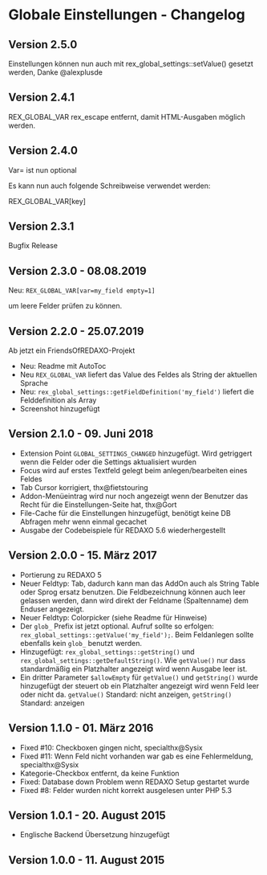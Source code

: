 # Globale Einstellungen - Changelog

## Version 2.5.0

Einstellungen können nun auch mit rex_global_settings::setValue() gesetzt werden, Danke @alexplusde

## Version 2.4.1

REX_GLOBAL_VAR rex_escape entfernt, damit HTML-Ausgaben möglich werden.

## Version 2.4.0 

Var= ist nun optional

Es kann nun auch folgende Schreibweise verwendet werden:

REX_GLOBAL_VAR[key]

## Version 2.3.1 

Bugfix Release


## Version 2.3.0 - 08.08.2019

Neu: `REX_GLOBAL_VAR[var=my_field empty=1]`

um leere Felder prüfen zu können. 


## Version 2.2.0 - 25.07.2019

Ab jetzt ein FriendsOfREDAXO-Projekt 

* Neu: Readme mit AutoToc
* Neu `REX_GLOBAL_VAR` liefert das Value des Feldes als String der aktuellen Sprache
* Neu: `rex_global_settings::getFieldDefinition('my_field')` liefert die Felddefinition als Array
* Screenshot hinzugefügt

## Version 2.1.0 - 09. Juni 2018

* Extension Point `GLOBAL_SETTINGS_CHANGED` hinzugefügt. Wird getriggert wenn die Felder oder die Settings aktualisiert wurden
* Focus wird auf erstes Textfeld gelegt beim anlegen/bearbeiten eines Feldes
* Tab Cursor korrigiert, thx@fietstouring
* Addon-Menüeintrag wird nur noch angezeigt wenn der Benutzer das Recht für die Einstellungen-Seite hat, thx@Gort
* File-Cache für die Einstellungen hinzugefügt, benötigt keine DB Abfragen mehr wenn einmal gecachet
* Ausgabe der Codebeispiele für REDAXO 5.6 wiederhergestellt

## Version 2.0.0 - 15. März 2017

* Portierung zu REDAXO 5
* Neuer Feldtyp: Tab, dadurch kann man das AddOn auch als String Table oder Sprog ersatz benutzen. Die Feldbezeichnung können auch leer gelassen werden, dann wird direkt der Feldname (Spaltenname) dem Enduser angezeigt.
* Neuer Feldtyp: Colorpicker (siehe Readme für Hinweise)
* Der `glob_` Prefix ist jetzt optional. Aufruf sollte so erfolgen: `rex_global_settings::getValue('my_field');`. Beim Feldanlegen sollte ebenfalls kein `glob_` benutzt werden.
* Hinzugefügt: `rex_global_settings::getString()` und `rex_global_settings::getDefaultString()`. Wie `getValue()` nur dass standardmäßig ein Platzhalter angezeigt wird wenn Ausgabe leer ist.
* Ein dritter Parameter `$allowEmpty` für `getValue()` und `getString()` wurde hinzugefügt der steuert ob ein Platzhalter angezeigt wird wenn Feld leer oder nicht da. `getValue()` Standard: nicht anzeigen, `getString()` Standard: anzeigen

## Version 1.1.0 - 01. März 2016

* Fixed #10: Checkboxen gingen nicht, specialthx@Sysix
* Fixed #11: Wenn Feld nicht vorhanden war gab es eine Fehlermeldung, specialthx@Sysix
* Kategorie-Checkbox entfernt, da keine Funktion
* Fixed: Database down Problem wenn REDAXO Setup gestartet wurde
* Fixed #8: Felder wurden nicht korrekt ausgelesen unter PHP 5.3

## Version 1.0.1 - 20. August 2015

* Englische Backend Übersetzung hinzugefügt

## Version 1.0.0 - 11. August 2015

